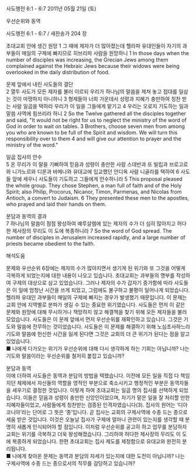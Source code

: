 사도행전 6:1 - 6:7 
2011년 05월 21일 (토)

우선순위와 동역



사도행전 6:1 - 6:7 / 새찬송가 204 장


초대교회 안에 생긴 원망 
1 그 때에 제자가 더 많아졌는데 헬라파 유대인들이 자기의 과부들이 매일의 구제에 빠지므로 히브리파 사람을 원망하니 
1 In those days when the number of disciples was increasing, the Grecian Jews among them complained against the Hebraic Jews because their widows were being overlooked in the daily distribution of food.   

문제 앞에서 내린 사도들의 결단  
2 열두 사도가 모든 제자를 불러 이르되 우리가 하나님의 말씀을 제쳐 놓고 접대를 일삼는 것이 마땅하지 아니하니 3 형제들아 너희 가운데서 성령과 지혜가 충만하여 칭찬 받는 사람 일곱을 택하라 우리가 이 일을 그들에게 맡기고 4 우리는 오로지 기도하는 일과 말씀 사역에 힘쓰리라 하니 
2 So the Twelve gathered all the disciples together and said, "It would not be right for us to neglect the ministry of the word of God in order to wait on tables. 3 Brothers, choose seven men from among you who are known to be full of the Spirit and wisdom. We will turn this responsibility over to them 4 and will give our attention to prayer and the ministry of the word."   

일곱 집사의 안수  
5 온 무리가 이 말을 기뻐하여 믿음과 성령이 충만한 사람 스데반과 또 빌립과 브로고로와 니가노르와 디몬과 바메나와 유대교에 입교했던 안디옥 사람 니골라를 택하여 6 사도들 앞에 세우니 사도들이 기도하고 그들에게 안수하니라 
5 This proposal pleased the whole group. They chose Stephen, a man full of faith and of the Holy Spirit; also Philip, Procorus, Nicanor, Timon, Parmenas, and Nicolas from Antioch, a convert to Judaism. 6 They presented these men to the apostles, who prayed and laid their hands on them.   

분담과 동역의 결과  
7 하나님의 말씀이 점점 왕성하여 예루살렘에 있는 제자의 수가 더 심히 많아지고 허다한 제사장의 무리도 이 도에 복종하니라 
7 So the word of God spread. The number of disciples in Jerusalem increased rapidly, and a large number of priests became obedient to the faith.

해석도움





문제와 우선순위 
6장에는 제자의 수가 많아지면서 생기게 된 위기와 또 그것을 어떻게 극복하게 되었는지에 대한 내용이 나오고 있습니다. 초대교회는 과부들의 명부를 작성하여 구제의 대상으로 삼고 있었습니다. 그러나 제자의 수가 갑자기 증가함에 따라 사도들은 이 일에 엄청난 시간을 쓰게 되었고, 그럼에도 불구하고 불평이 일어나게 되었습니다. 헬라파 유대인 과부들이 매일의 구제에 빠지는 경우가 발생했기 때문입니다. 이 문제는 교회 안에 지역별로 분파가 생길 수 있는 중요한 위기였습니다. 사도들은 먼저 이 같은 문제와 원망에 대해 무시하거나 책망하지 않고 해결책을 찾기 위해 모든 제자들을 불러 모았습니다. 사도들은 이 문제 앞에서 먼저 우선순위를 재확인하고 있습니다. 그것은 기도와 말씀에 전무하는 것이었습니다. 사도들은 이 문제를 해결하기 위해 노심초사하느라 기도와 말씀에 헌신한 시간을 잃게 된다면 그것은 교회의 더 큰 위기가 된다는 점을 알고 있었습니다.  
■ 나에게 다가오는 위기가 우선순위에 대해 다시 생각하게 하는 기회는 아닙니까?  나는 기도와 말씀이라는 우선순위를 철저히 붙잡고 있습니까?   

분담과 동역  
이에 더하여 사도들은 동역과 분담의 방법을 택했습니다. 이전에 모든 일을 직접 다 책임지던 체제에서 자신들의 역할을 영적인 부분으로 축소시키고 행정적인 부분은 동역자들을 세우기로 결정한 것입니다. 이렇게 하여 초대교회는 일곱 명의 집사를 선택하게 되었습니다. 이들은 믿음과 성령이 충만한 신앙인이었으며, 자기가 맡은 일을 잘 처리할 만한 지혜자들이었고, 사람들에게 칭찬받는 검증된 인격자였습니다(3). 집사의 원어는 ‘디아코니아’라는 단어로 그 뜻은 ‘종’입니다. 곧 집사는 교회의 구제사역에 수종 드는 종으로 세움 받은 것입니다. 이것은 오늘날 집사가 구제에 얼마나 관련이 있는지를 생각할 때 분명히 새롭게 인식되어야 할 점입니다. 이처럼 우선순위를 공고히 하고 업무를 분담하자 교회는 위기를 극복하고 더욱 왕성해졌습니다. 그리하여 허다한 제사장의 무리도 이 도에 복종하게 되었습니다. 한편 초대교회는 집사 제도를 제정함으로 유대교와 완전히 분리됩니다.  
■ 나에게 찾아온 문제는 동역과 분담의 자세가 있는지에 대한 도전이 아닙니까?  나는 구제사역에 수종 드는 종으로서의 직무를 감당하고 있습니까?